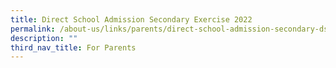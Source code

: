 ```yaml
---
title: Direct School Admission Secondary Exercise 2022
permalink: /about-us/links/parents/direct-school-admission-secondary-dsa-sec-exercise-2022
description: ""
third_nav_title: For Parents
---
```

